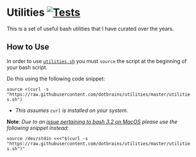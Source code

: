 # Utilities [![Tests](https://github.com/dotbrains/utilities/actions/workflows/tests.yml/badge.svg)](https://github.com/dotbrains/utilities/actions/workflows/tests.yml)

This is a set of useful bash utilities that I have curated over the years.

## How to Use

In order to use [`utilities.sh`](utilities.sh) you must `source` the script at the beginning of your bash script.

Do this using the following code snippet:

`source <(curl -s "https://raw.githubusercontent.com/dotbrains/utilities/master/utilities.sh")`

- _This assumes `curl` is installed on your system._

**Note**: _Due to an [issue pertaining to bash 3.2 on MacOS](https://stackoverflow.com/a/32596626/5290011) please use the following snippet instead:_

`source /dev/stdin <<<"$(curl -s "https://raw.githubusercontent.com/dotbrains/utilities/master/utilities.sh")"`

